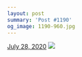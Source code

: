 ```yaml
---
layout: post
summary: 'Post #1190'
og_image: 1190-960.jpg
---
```


<p>
  <time>
    <a href="/1190">July 28, 2020</a>
  </time>
  <a href="/1190">
    <img src="{{ site.assets_url }}/1190-480.jpg" srcset="{{ site.assets_url }}/1190-240.jpg 240w, {{ site.assets_url }}/1190-480.jpg 480w, {{ site.assets_url }}/1190-720.jpg 720w, {{ site.assets_url }}/1190-960.jpg 960w" sizes="(min-width: 700px) 50vw, calc(100vw - 2rem)" />
  </a>
</p>
